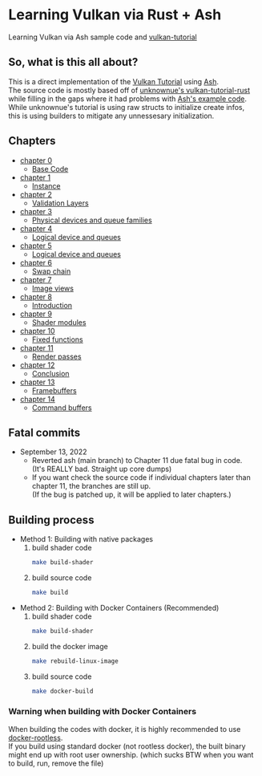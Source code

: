 # Learning Vulkan via Rust + Ash

Learning Vulkan via Ash sample code and [vulkan-tutorial](https://vulkan-tutorial.com/Introduction)

## So, what is this all about?
This is a direct implementation of the [Vulkan Tutorial](https://vulkan-tutorial.com) using [Ash](https://docs.rs/ash). \
The source code is mostly based off of [unknownue's vulkan-tutorial-rust](https://github.com/unknownue/vulkan-tutorial-rust) \
while filling in the gaps where it had problems with [Ash's example code](https://github.com/ash-rs/ash/blob/master/examples/src/lib.rs). \
While unknownue's tutorial is using raw structs to initialize create infos, \
this is using builders to mitigate any unnessesary initialization.

## Chapters
- [chapter 0](https://github.com/bonohub13/learning_vulkan/tree/chapter_0)
    - [Base Code](https://vulkan-tutorial.com/Drawing_a_triangle/Setup/Base_code)
- [chapter 1](https://github.com/bonohub13/learning_vulkan/tree/chapter_1)
    - [Instance](https://vulkan-tutorial.com/Drawing_a_triangle/Setup/Instance)
- [chapter 2](https://github.com/bonohub13/learning_vulkan/tree/chapter_2)
    - [Validation Layers](https://vulkan-tutorial.com/Drawing_a_triangle/Setup/Validation_layers)
- [chapter 3](https://github.com/bonohub13/learning_vulkan/tree/chapter_3)
    - [Physical devices and queue families](https://vulkan-tutorial.com/Drawing_a_triangle/Setup/Physical_devices_and_queue_families)
- [chapter 4](https://github.com/bonohub13/learning_vulkan/tree/chapter_4)
    - [Logical device and queues](https://vulkan-tutorial.com/Drawing_a_triangle/Setup/Logical_device_and_queues)
- [chapter 5](https://github.com/bonohub13/learning_vulkan/tree/chapter_5)
    - [Logical device and queues](https://vulkan-tutorial.com/Drawing_a_triangle/Presentation/Window_surface)
- [chapter 6](https://github.com/bonohub13/learning_vulkan/tree/chapter_6)
    - [Swap chain](https://vulkan-tutorial.com/Drawing_a_triangle/Presentation/Swap_chain)
- [chapter 7](https://github.com/bonohub13/learning_vulkan/tree/chapter_7)
    - [Image views](https://vulkan-tutorial.com/Drawing_a_triangle/Presentation/Image_views)
- [chapter 8](https://github.com/bonohub13/learning_vulkan/tree/chapter_8)
    - [Introduction](https://vulkan-tutorial.com/Drawing_a_triangle/Graphics_pipeline_basics/Introduction)
- [chapter 9](https://github.com/bonohub13/learning_vulkan/tree/chapter_9)
    - [Shader modules](https://vulkan-tutorial.com/Drawing_a_triangle/Graphics_pipeline_basics/Shader_modules)
- [chapter 10](https://github.com/bonohub13/learning_vulkan/tree/chapter_10)
    - [Fixed functions](https://vulkan-tutorial.com/Drawing_a_triangle/Graphics_pipeline_basics/Fixed_functions)
- [chapter 11](https://github.com/bonohub13/learning_vulkan/tree/chapter_11)
    - [Render passes](https://vulkan-tutorial.com/Drawing_a_triangle/Graphics_pipeline_basics/Render_passes)
- [chapter 12](https://github.com/bonohub13/learning_vulkan/tree/chapter_12)
    - [Conclusion](https://vulkan-tutorial.com/Drawing_a_triangle/Graphics_pipeline_basics/Conclusion)
- [chapter 13](https://github.com/bonohub13/learning_vulkan/tree/chapter_13)
    - [Framebuffers](https://vulkan-tutorial.com/Drawing_a_triangle/Drawing/Framebuffers)
- [chapter 14](https://github.com/bonohub13/learning_vulkan/tree/chapter_14)
    - [Command buffers](https://vulkan-tutorial.com/Drawing_a_triangle/Drawing/Command_buffers)

## Fatal commits
- September 13, 2022
    - Reverted ash (main branch) to Chapter 11 due fatal bug in code. \
    (It's REALLY bad. Straight up core dumps)
    - If you want check the source code if individual chapters later than \
    chapter 11, the branches are still up. \
    (If the bug is patched up, it will be applied to later chapters.)

## Building process
- Method 1: Building with native packages
    1. build shader code
        ``` bash
        make build-shader
        ```
    2. build source code
        ``` bash
        make build
        ```
- Method 2: Building with Docker Containers (Recommended)
    1. build shader code
        ``` bash
        make build-shader
        ```
    2. build the docker image
        ``` bash
        make rebuild-linux-image
        ```
    3. build source code
        ``` bash
        make docker-build
        ```

### Warning when building with Docker Containers
When building the codes with docker, it is highly recommended to use [docker-rootless](https://docs.docker.com/engine/security/rootless/). \
If you build using standard docker (not rootless docker), the built binary might end up
with root user ownership. (which sucks BTW when you want to build, run, remove the file)
